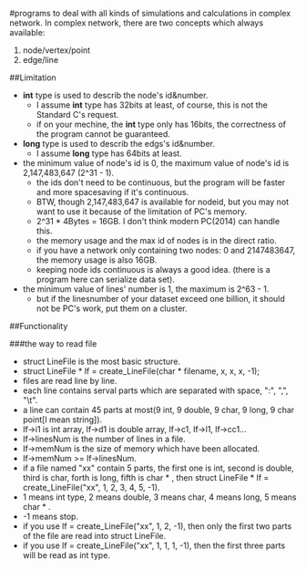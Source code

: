 #programs to deal with all kinds of simulations and calculations in complex network.
In complex network, there are two concepts which always available:
1. node/vertex/point
2. edge/line

##Limitation
* **int** type is used to describ the node's id&number. 
	* I assume **int** type has 32bits at least, of course, this is not the Standard C's request.
	* if on your mechine, the **int** type only has 16bits, the correctness of the program cannot be guaranteed.
* **long** type is used to describ the edgs's id&number.
	* I assume **long** type has 64bits at least.
* the minimum value of node's id is 0, the maximum value of node's id is 2,147,483,647 (2^31 - 1). 
	* the ids don't need to be continuous, but the program will be faster and more spacesaving if it's continuous.
	* BTW, though 2,147,483,647 is available for nodeid, but you may not want to use it because of the limitation of PC's memory.
	* 2^31 * 4Bytes = 16GB. I don't think modern PC(2014) can handle this.
	* the memory usage and the max id of nodes is in the direct ratio.
	* if you have a network only containing two nodes: 0 and 2147483647, the memory usage is also 16GB.
	* keeping node ids continuous is always a good idea. (there is a program here can serialize data set).
* the minimum value of lines' number is 1, the maximum is 2^63 - 1.
	* but if the linesnumber of your dataset exceed one billion, it should not be PC's work, put them on a cluster.

##Functionality

###the way to read file
* struct LineFile is the most basic structure.
* struct LineFile * lf = create_LineFile(char * filename, x, x, x, -1);
* files are read line by line.
* each line contains serval parts which are separated with space, ":", ",", "\t".
* a line can contain 45 parts at most(9 int, 9 double, 9 char, 9 long, 9 char point[I mean string]).
* lf->i1 is int array, lf->d1 is double array, lf->c1, lf->l1, lf->cc1...
* lf->linesNum is the number of lines in a file.
* lf->memNum is the size of memory which have been allocated.
* lf->memNum >= lf->linesNum.
* if a file named "xx" contain 5 parts, the first one is int, second is double, third is char, forth is long, fifth is char * ,
	then struct LineFile * lf = create_LineFile("xx", 1, 2, 3, 4, 5, -1).
* 1 means int type, 2 means double, 3 means char, 4 means long, 5 means char * .
* -1 means stop.
* if you use lf = create_LineFile("xx", 1, 2, -1), then only the first two parts of the file are read into struct LineFile.
* if you use lf = create_LineFile("xx", 1, 1, 1, -1), then the first three parts will be read as int type.

